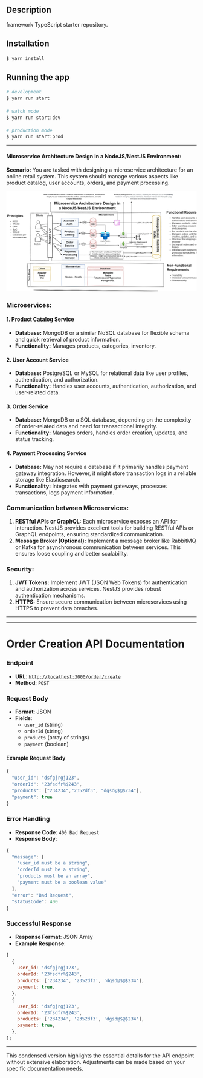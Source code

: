 ## Description

framework TypeScript starter repository.

## Installation

```bash
$ yarn install
```

## Running the app

```bash
# development
$ yarn run start

# watch mode
$ yarn run start:dev

# production mode
$ yarn run start:prod
```

---

#### Microservice Architecture Design in a NodeJS/NestJS Environment:

**Scenario:** You are tasked with designing a microservice architecture for an online retail system. This system should manage various aspects like product catalog, user accounts, orders, and payment processing.

![Alt text](image.png)

### **Microservices:**

#### 1\. **Product Catalog Service**

- **Database:** MongoDB or a similar NoSQL database for flexible schema and quick retrieval of product information.
- **Functionality:** Manages products, categories, inventory.

#### 2\. **User Account Service**

- **Database:** PostgreSQL or MySQL for relational data like user profiles, authentication, and authorization.
- **Functionality:** Handles user accounts, authentication, authorization, and user-related data.

#### 3\. **Order Service**

- **Database:** MongoDB or a SQL database, depending on the complexity of order-related data and need for transactional integrity.
- **Functionality:** Manages orders, handles order creation, updates, and status tracking.

#### 4\. **Payment Processing Service**

- **Database:** May not require a database if it primarily handles payment gateway integration. However, it might store transaction logs in a reliable storage like Elasticsearch.
- **Functionality:** Integrates with payment gateways, processes transactions, logs payment information.

### **Communication between Microservices:**

1. **RESTful APIs or GraphQL:** Each microservice exposes an API for interaction. NestJS provides excellent tools for building RESTful APIs or GraphQL endpoints, ensuring standardized communication.
2. **Message Broker (Optional):** Implement a message broker like RabbitMQ or Kafka for asynchronous communication between services. This ensures loose coupling and better scalability.

### **Security:**

1. **JWT Tokens:** Implement JWT (JSON Web Tokens) for authentication and authorization across services. NestJS provides robust authentication mechanisms.
2. **HTTPS:** Ensure secure communication between microservices using HTTPS to prevent data breaches.

---

---

# **Order Creation API Documentation**

### **Endpoint**

- **URL**: [`http://localhost:3000/order/create`](http://localhost:3000/order/create)
- **Method**: `POST`

### **Request Body**

- **Format**: JSON
- **Fields**:
  - `user_id` (string)
  - `orderId` (string)
  - `products` (array of strings)
  - `payment` (boolean)

#### Example Request Body

```javascript
{
  "user_id": "dsfgjrgj123",
  "orderId": "23fsdfr%$243",
  "products": ["234234","2352df3", "dgsd@$@$234"],
  "payment": true
}
```

### **Error Handling**

- **Response Code**: `400 Bad Request`
- **Response Body**:

```javascript
{
  "message": [
    "user_id must be a string",
    "orderId must be a string",
    "products must be an array",
    "payment must be a boolean value"
  ],
  "error": "Bad Request",
  "statusCode": 400
}
```

### **Successful Response**

- **Response Format**: JSON Array
- **Example Response**:

```javascript
[
  {
    user_id: 'dsfgjrgj123',
    orderId: '23fsdfr%$243',
    products: ['234234', '2352df3', 'dgsd@$@$234'],
    payment: true,
  },
  {
    user_id: 'dsfgjrgj123',
    orderId: '23fsdfr%$243',
    products: ['234234', '2352df3', 'dgsd@$@$234'],
    payment: true,
  },
];
```

---

This condensed version highlights the essential details for the API endpoint without extensive elaboration. Adjustments can be made based on your specific documentation needs.
